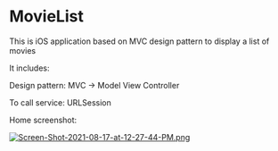 # MovieList
This is iOS application based on MVC design pattern to display a list of movies

It includes: 

Design pattern: MVC ->
Model
View
Controller

To call service:
URLSession

Home screenshot:

[![Screen-Shot-2021-08-17-at-12-27-44-PM.png](https://i.postimg.cc/DzS2fbTr/Screen-Shot-2021-08-17-at-12-27-44-PM.png)](https://postimg.cc/Z9hkVn0n)
